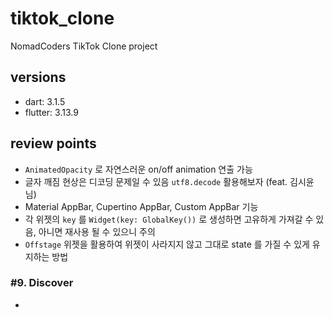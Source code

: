 # tiktok_clone

NomadCoders TikTok Clone project

## versions

- dart: 3.1.5
- flutter: 3.13.9

## review points

- `AnimatedOpacity` 로 자연스러운 on/off animation 연출 가능
- 글자 깨짐 현상은 디코딩 문제일 수 있음 `utf8.decode` 활용해보자 (feat. 김시윤 님)
- Material AppBar, Cupertino AppBar, Custom AppBar 기능 
- 각 위젯의 `key` 를 `Widget(key: GlobalKey())` 로 생성하면 고유하게 가져갈 수 있음, 아니면 재사용 될 수 있으니 주의
- `Offstage` 위젯을 활용하여 위젯이 사라지지 않고 그대로 state 를 가질 수 있게 유지하는 방법

### #9. Discover

- 